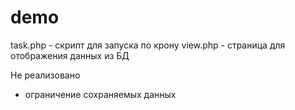 # demo

task.php - скрипт для запуска по крону
view.php - страница для отображения данных из БД

Не реализовано
- ограничение сохраняемых данных
